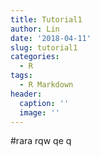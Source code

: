 ```yaml
---
title: Tutorial1
author: Lin
date: '2018-04-11'
slug: tutorial1
categories:
  - R
tags:
  - R Markdown
header:
  caption: ''
  image: ''
---
```


#rara 
rqw qe q 